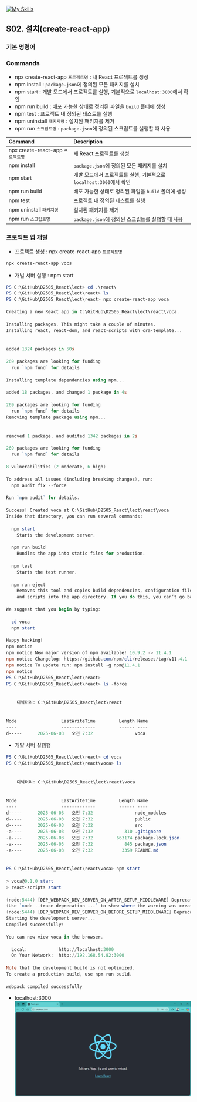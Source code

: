 [![My Skills](https://skillicons.dev/icons?heiht="10"&i=nodejs,vscode,js,react&theme=light)](readme.md)

## S02. 설치(create-react-app)	

### 기본 명령어
### Commands 
- npx create-react-app `프로젝트명` : 새 React 프로젝트를 생성
- npm install : `package.json`에 정의된 모든 패키지를 설치
- npm start : 개발 모드에서 프로젝트를 실행, 기본적으로 `localhost:3000`에서 확인
- npm run build :  배포 가능한 상태로 정리된 파일을 `build` 폴더에 생성
- npm test : 프로젝트 내 정의된 테스트를 실행
- npm uninstall `패키지명` : 설치된 패키지를 제거
- npm run `스크립트명` : `package.json`에 정의된 스크립트를 실행할 때 사용

| Command   | Description | 
|:----------|:------------|
| npx create-react-app `프로젝트명` | 새 React 프로젝트를 생성 |
| npm install   | `package.json`에 정의된 모든 패키지를 설치 |
| npm start     | 개발 모드에서 프로젝트를 실행, 기본적으로 `localhost:3000`에서 확인 |
| npm run build |  배포 가능한 상태로 정리된 파일을 `build` 폴더에 생성 |
| npm test      | 프로젝트 내 정의된 테스트를 실행 |
| npm uninstall `패키지명` | 설치된 패키지를 제거 |
| npm run `스크립트명`     | `package.json`에 정의된 스크립트를 실행할 때 사용 |


### 프로젝트 앱 개발

- 프로젝트 생성 : npx create-react-app `프로젝트명`
```powershell
npx create-react-app vocs
```

- 개벌 서버 실행 : npm start
```powershell
PS C:\GitHub\D2505_React\lect> cd .\react\
PS C:\GitHub\D2505_React\lect\react> ls
PS C:\GitHub\D2505_React\lect\react> npx create-react-app voca

Creating a new React app in C:\GitHub\D2505_React\lect\react\voca.

Installing packages. This might take a couple of minutes.
Installing react, react-dom, and react-scripts with cra-template...


added 1324 packages in 50s

269 packages are looking for funding
  run `npm fund` for details

Installing template dependencies using npm...

added 18 packages, and changed 1 package in 4s

269 packages are looking for funding
  run `npm fund` for details
Removing template package using npm...


removed 1 package, and audited 1342 packages in 2s

269 packages are looking for funding
  run `npm fund` for details

8 vulnerabilities (2 moderate, 6 high)

To address all issues (including breaking changes), run:
  npm audit fix --force

Run `npm audit` for details.

Success! Created voca at C:\GitHub\D2505_React\lect\react\voca
Inside that directory, you can run several commands:

  npm start
    Starts the development server.

  npm run build
    Bundles the app into static files for production.

  npm test
    Starts the test runner.

  npm run eject
    Removes this tool and copies build dependencies, configuration files
    and scripts into the app directory. If you do this, you can’t go back!

We suggest that you begin by typing:

  cd voca
  npm start

Happy hacking!
npm notice
npm notice New major version of npm available! 10.9.2 -> 11.4.1
npm notice Changelog: https://github.com/npm/cli/releases/tag/v11.4.1
npm notice To update run: npm install -g npm@11.4.1
npm notice
PS C:\GitHub\D2505_React\lect\react>
PS C:\GitHub\D2505_React\lect\react> ls -force


    디렉터리: C:\GitHub\D2505_React\lect\react


Mode                 LastWriteTime         Length Name
----                 -------------         ------ ----
d-----      2025-06-03   오전 7:32                voca

```


- 개발 서버 실행행

```powershell
PS C:\GitHub\D2505_React\lect\react> cd voca
PS C:\GitHub\D2505_React\lect\react\voca> ls


    디렉터리: C:\GitHub\D2505_React\lect\react\voca


Mode                 LastWriteTime         Length Name
----                 -------------         ------ ----
d-----      2025-06-03   오전 7:32                node_modules
d-----      2025-06-03   오전 7:32                public
d-----      2025-06-03   오전 7:32                src
-a----      2025-06-03   오전 7:32            310 .gitignore
-a----      2025-06-03   오전 7:32         663174 package-lock.json
-a----      2025-06-03   오전 7:32            845 package.json
-a----      2025-06-03   오전 7:32           3359 README.md


PS C:\GitHub\D2505_React\lect\react\voca> npm start

> voca@0.1.0 start
> react-scripts start

(node:5444) [DEP_WEBPACK_DEV_SERVER_ON_AFTER_SETUP_MIDDLEWARE] DeprecationWarning: 'onAfterSetupMiddleware' option is deprecated. Please use the 'setupMiddlewares' option.
(Use `node --trace-deprecation ...` to show where the warning was created)
(node:5444) [DEP_WEBPACK_DEV_SERVER_ON_BEFORE_SETUP_MIDDLEWARE] DeprecationWarning: 'onBeforeSetupMiddleware' option is deprecated. Please use the 'setupMiddlewares' option.
Starting the development server...
Compiled successfully!

You can now view voca in the browser.

  Local:            http://localhost:3000
  On Your Network:  http://192.168.54.82:3000

Note that the development build is not optimized.
To create a production build, use npm run build.

webpack compiled successfully

```

- localhost:3000
![첫화면](./images/s02_react_default.png)

